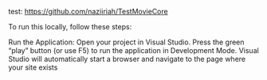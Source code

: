 test: https://github.com/naziiriah/TestMovieCore

To run this locally, follow these steps:


  Run the Application:
  Open your project in Visual Studio.
  Press the green “play” button (or use F5) to run the application in Development Mode.
  Visual Studio will automatically start a browser and navigate to the page where your site exists
